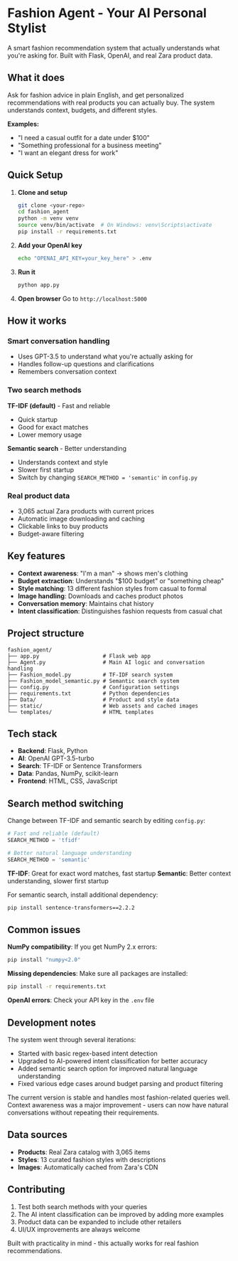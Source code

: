 # Fashion Agent - Your AI Personal Stylist

A smart fashion recommendation system that actually understands what you're asking for. Built with Flask, OpenAI, and real Zara product data.

## What it does

Ask for fashion advice in plain English, and get personalized recommendations with real products you can actually buy. The system understands context, budgets, and different styles.

**Examples:**
- "I need a casual outfit for a date under $100"
- "Something professional for a business meeting"
- "I want an elegant dress for work"

## Quick Setup

1. **Clone and setup**
   ```bash
   git clone <your-repo>
   cd fashion_agent
   python -m venv venv
   source venv/bin/activate  # On Windows: venv\Scripts\activate
   pip install -r requirements.txt
   ```

2. **Add your OpenAI key**
   ```bash
   echo "OPENAI_API_KEY=your_key_here" > .env
   ```

3. **Run it**
   ```bash
   python app.py
   ```

4. **Open browser**
   Go to `http://localhost:5000`

## How it works

### Smart conversation handling
- Uses GPT-3.5 to understand what you're actually asking for
- Handles follow-up questions and clarifications
- Remembers conversation context

### Two search methods

**TF-IDF (default)** - Fast and reliable
- Quick startup
- Good for exact matches
- Lower memory usage

**Semantic search** - Better understanding
- Understands context and style
- Slower first startup
- Switch by changing `SEARCH_METHOD = 'semantic'` in `config.py`

### Real product data
- 3,065 actual Zara products with current prices
- Automatic image downloading and caching
- Clickable links to buy products
- Budget-aware filtering

## Key features

- **Context awareness**: "I'm a man" → shows men's clothing
- **Budget extraction**: Understands "$100 budget" or "something cheap"
- **Style matching**: 13 different fashion styles from casual to formal
- **Image handling**: Downloads and caches product photos
- **Conversation memory**: Maintains chat history
- **Intent classification**: Distinguishes fashion requests from casual chat

## Project structure

```
fashion_agent/
├── app.py                    # Flask web app
├── Agent.py                  # Main AI logic and conversation handling
├── Fashion_model.py          # TF-IDF search system
├── Fashion_model_semantic.py # Semantic search system
├── config.py                 # Configuration settings
├── requirements.txt          # Python dependencies
├── Data/                     # Product and style data
├── static/                   # Web assets and cached images
└── templates/                # HTML templates
```

## Tech stack

- **Backend**: Flask, Python
- **AI**: OpenAI GPT-3.5-turbo
- **Search**: TF-IDF or Sentence Transformers
- **Data**: Pandas, NumPy, scikit-learn
- **Frontend**: HTML, CSS, JavaScript

## Search method switching

Change between TF-IDF and semantic search by editing `config.py`:

```python
# Fast and reliable (default)
SEARCH_METHOD = 'tfidf'

# Better natural language understanding
SEARCH_METHOD = 'semantic'
```

**TF-IDF**: Great for exact word matches, fast startup
**Semantic**: Better context understanding, slower first startup

For semantic search, install additional dependency:
```bash
pip install sentence-transformers==2.2.2
```

## Common issues

**NumPy compatibility**: If you get NumPy 2.x errors:
```bash
pip install "numpy<2.0"
```

**Missing dependencies**: Make sure all packages are installed:
```bash
pip install -r requirements.txt
```

**OpenAI errors**: Check your API key in the `.env` file

## Development notes

The system went through several iterations:
- Started with basic regex-based intent detection
- Upgraded to AI-powered intent classification for better accuracy
- Added semantic search option for improved natural language understanding
- Fixed various edge cases around budget parsing and product filtering

The current version is stable and handles most fashion-related queries well. Context awareness was a major improvement - users can now have natural conversations without repeating their requirements.

## Data sources

- **Products**: Real Zara catalog with 3,065 items
- **Styles**: 13 curated fashion styles with descriptions
- **Images**: Automatically cached from Zara's CDN

## Contributing

1. Test both search methods with your queries
2. The AI intent classification can be improved by adding more examples
3. Product data can be expanded to include other retailers
4. UI/UX improvements are always welcome

Built with practicality in mind - this actually works for real fashion recommendations. 